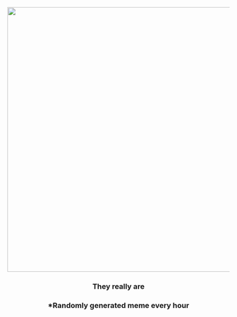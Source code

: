 <p align="center">
        <img src="https://i.redd.it/bg74lp1kx3k91.jpg" width="600" height="600">
        </p>
        <h3 align="center">They really are</h3>
        <h3 align="center">*Randomly generated meme every hour</h3>
    